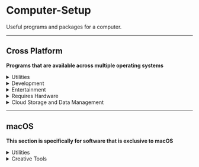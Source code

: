 # Computer-Setup

Useful programs and packages for a computer.

---

## Cross Platform

**Programs that are available across multiple operating systems**

<details>
<summary>Utilities</summary>

1. Bitwarden | [Download](https://bitwarden.com/download/) | [GitHub](https://github.com/bitwarden)
   1. Open source password manager
2. Firefox | [Download](https://www.mozilla.org/en-US/firefox/new/)
   1. Open source web browser
3. Notion | [Download](https://www.notion.com/desktop)
   1. Enhanced notes app

</details>

<details>
<summary>Development</summary>

1. VS Code | [Download](https://code.visualstudio.com/download)
   1. IDE with extensions
2. pyenv | [GitHub](https://github.com/pyenv/pyenv) | [brew](https://formulae.brew.sh/formula/pyenv#default)
   1. Python version and virtual environment manager
3. poetry | [GitHub](https://github.com/python-poetry/poetry)
   1. Python project manager

</details>

<details>
<summary>Entertainment</summary>

1. Spotify | [Download](https://www.spotify.com/us/download/other/)
   1. Music player

</details>

<details>
<summary>Requires Hardware</summary>

1. CyberPower PowerPanel Personal | [Download](https://www.cyberpowersystems.com/products/software/power-panel-personal/)
   1. Used to monitor and test CyberPower UPS (Uninterruptible Power Supply), useful if a power outage occurs
2. Epson Perfection V39 II | [Download](https://epson.com/Support/Scanners/Perfection-Series/Epson-Perfection-V39-II/s/SPT_B11B268201)
   1. Document and photo scanner

</details>

<details>
<summary>Cloud Storage and Data Management</summary>

1. Google Drive | [Download](https://support.google.com/a/users/answer/13022292?hl=en#drive_desktop_install)
   1. Google drive cloud storage
2. Syncthing | [Download](https://syncthing.net/downloads/) | [GitHub](https://syncthing.net/downloads/)
   1. Sync files across devices

</details>

<!-- End of Cross Platform -->

---

<!-- Start of macOS -->

## macOS

**This section is specifically for software that is exclusive to macOS**

<details>
<summary>Utilities</summary>

1. Amphetamine | [Mac App Store](https://apps.apple.com/us/app/amphetamine/id937984704?mt=12)
   1. Used to keep a Mac awake, even if the lid is shut
2. Rectangle | [Download](https://rectangleapp.com/) | [GitHub](https://github.com/rxhanson/Rectangle)
   1. Open source window management app for macOS
3. asitop | [brew](https://formulae.brew.sh/formula/asitop) | [github](https://github.com/tlkh/asitop)
   1. Performance monitoring CLI tool for Apple Silicon

</details>

<details>
<summary>Creative Tools</summary>

1. Affinity Designer 2 | [Mac App Store](https://apps.apple.com/us/app/affinity-designer-2/id1616831348?mt=12)
   1. Design tool, pay once
2. Affinity Photo 2 | [Mac App Store](https://apps.apple.com/us/app/affinity-photo-2-image-editor/id1616822987?mt=12)
   1. Photo editor, pay once
3. Final Cut Pro | [Mac App Store](https://apps.apple.com/us/app/final-cut-pro/id424389933?mt=12)
   1. Video editor, pay once
4. Pixelmator Pro | [Mac App Store](https://apps.apple.com/us/app/pixelmator-pro/id1289583905?mt=12)
   1. Photo editor, pay once
5. Photomator | [Mac App Store](https://apps.apple.com/us/app/photomator-photo-editor/id1444636541)
   1. Photo editor, free version & pay once
6. Davinci Resolve | [Mac App Store](https://apps.apple.com/us/app/davinci-resolve/id571213070?mt=12)
   1. Video editor, free

</details>
